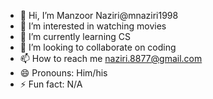 - 👋 Hi, I’m  Manzoor Naziri@mnaziri1998
- 👀 I’m interested in watching movies
- 🌱 I’m currently learning CS
- 💞️ I’m looking to collaborate on coding
- 📫 How to reach me naziri.8877@gmail.com
- 😄 Pronouns: Him/his
- ⚡ Fun fact: N/A

<!---
mnaziri1998/mnaziri1998 is a ✨ special ✨ repository because its `README.md` (this file) appears on your GitHub profile.
You can click the Preview link to take a look at your changes.
--->
